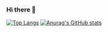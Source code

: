 ### Hi there 👋


[![Top Langs](https://github-readme-stats.vercel.app/api/top-langs/?username=haruto0707&layout=compact&theme=cobalto)](https://github.com/anuraghazra/github-readme-stats)
[![Anurag's GitHub stats](https://github-readme-stats.vercel.app/api?username=haruto0707&theme=cobalto&show_icons=true)](https://github.com/anuraghazra/github-readme-stats)
